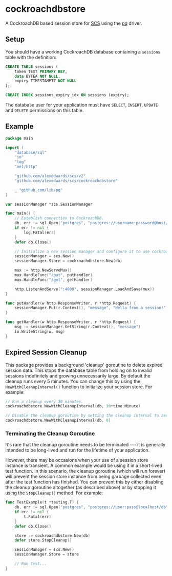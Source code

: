 # cockroachdbstore

A CockroachDB based session store for [SCS](https://github.com/alexedwards/scs) using the [pq](https://github.com/lib/pq) driver.

## Setup

You should have a working CockroachDB database containing a `sessions` table with the definition:

```sql
CREATE TABLE sessions (
	token TEXT PRIMARY KEY,
	data BYTEA NOT NULL,
	expiry TIMESTAMPTZ NOT NULL
);

CREATE INDEX sessions_expiry_idx ON sessions (expiry);
```

The database user for your application must have `SELECT`, `INSERT`, `UPDATE` and `DELETE` permissions on this table.

## Example

```go
package main

import (
	"database/sql"
	"io"
	"log"
	"net/http"

	"github.com/alexedwards/scs/v2"
	"github.com/alexedwards/scs/cockroachdbstore"

	_ "github.com/lib/pq"
)

var sessionManager *scs.SessionManager

func main() {
	// Establish connection to CockroachDB.
	db, err := sql.Open("postgres", "postgres://username:password@host/dbname")
	if err != nil {
		log.Fatal(err)
	}
	defer db.Close()

	// Initialize a new session manager and configure it to use cockroachdbstore as the session store.
	sessionManager = scs.New()
	sessionManager.Store = cockroachdbstore.New(db)

	mux := http.NewServeMux()
	mux.HandleFunc("/put", putHandler)
	mux.HandleFunc("/get", getHandler)

	http.ListenAndServe(":4000", sessionManager.LoadAndSave(mux))
}

func putHandler(w http.ResponseWriter, r *http.Request) {
	sessionManager.Put(r.Context(), "message", "Hello from a session!")
}

func getHandler(w http.ResponseWriter, r *http.Request) {
	msg := sessionManager.GetString(r.Context(), "message")
	io.WriteString(w, msg)
}
```

## Expired Session Cleanup

This package provides a background 'cleanup' goroutine to delete expired session data. This stops the database table from holding on to invalid sessions indefinitely and growing unnecessarily large. By default the cleanup runs every 5 minutes. You can change this by using the `NewWithCleanupInterval()` function to initialize your session store. For example:

```go
// Run a cleanup every 30 minutes.
cockroachdbstore.NewWithCleanupInterval(db, 30*time.Minute)

// Disable the cleanup goroutine by setting the cleanup interval to zero.
cockroachdbstore.NewWithCleanupInterval(db, 0)
```

### Terminating the Cleanup Goroutine

It's rare that the cleanup goroutine needs to be terminated --- it is generally intended to be long-lived and run for the lifetime of your application.

However, there may be occasions when your use of a session store instance is transient. A common example would be using it in a short-lived test function. In this scenario, the cleanup goroutine (which will run forever) will prevent the session store instance from being garbage collected even after the test function has finished. You can prevent this by either disabling the cleanup goroutine altogether (as described above) or by stopping it using the `StopCleanup()` method. For example:

```go
func TestExample(t *testing.T) {
	db, err := sql.Open("postgres", "postgres://user:pass@localhost/db")
	if err != nil {
	    t.Fatal(err)
	}
	defer db.Close()

	store := cockroachdbstore.New(db)
	defer store.StopCleanup()

	sessionManager = scs.New()
	sessionManager.Store = store

	// Run test...
}
```